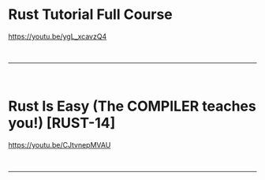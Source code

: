 # Rust Tutorial Full Course

https://youtu.be/ygL_xcavzQ4

<br>

<hr>

<br>

# Rust Is Easy (The COMPILER teaches you!) [RUST-14]

https://youtu.be/CJtvnepMVAU

<br>

<hr>
